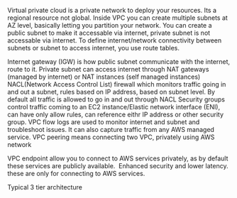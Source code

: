 Virtual private cloud is a private network to deploy your resources. Its a regional resource not global.
Inside VPC you can create multiple subnets at AZ level, basically letting you partition your network.
You can create a public subnet to make it accessable via internet, private subnet is not accessable via internet. 
To define internet/network connectivity between subnets or subnet to access internet, you use route tables.

Internet gateway (IGW) is how public subnet communicate with the internet, route to it. Private subnet can access internet through NAT gateways (managed by internet) or NAT instances (self managed instances)
NACL(Network Access Control List) firewall which monitors traffic going in and out a subnet, rules based on IP address, based on subnet level. By default all traffic is allowed to go in and out through NACL
Security groups control traffic coming to an EC2 instance/Elastic network interface (ENI), can have only allow rules, can reference eithr IP address or other security group.
VPC flow logs are used to monitor internet and subnet and troubleshoot issues. It can also capture traffic from any AWS managed service.
VPC peering means connecting two VPC, privately using AWS network

VPC endpoint allow you to connect to AWS services privately, as by default these services are publicly available.  Enhanced security and lower latency. these are only for connecting to AWS services.

Typical 3 tier architecture